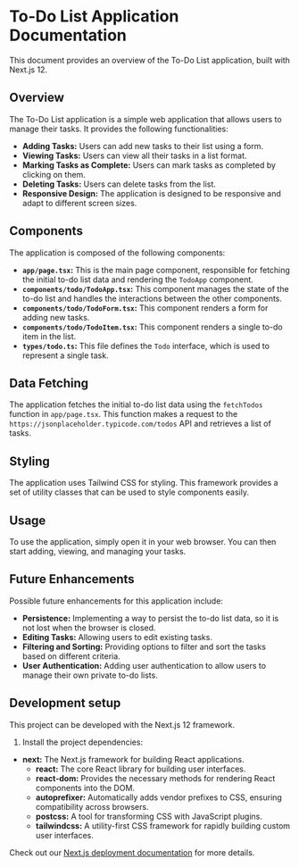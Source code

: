 # To-Do List Application Documentation

This document provides an overview of the To-Do List application, built with Next.js 12.

## Overview

The To-Do List application is a simple web application that allows users to manage their tasks. It provides the following functionalities:

- **Adding Tasks:** Users can add new tasks to their list using a form.
- **Viewing Tasks:** Users can view all their tasks in a list format.
- **Marking Tasks as Complete:** Users can mark tasks as completed by clicking on them.
- **Deleting Tasks:** Users can delete tasks from the list.
- **Responsive Design:** The application is designed to be responsive and adapt to different screen sizes.

## Components

The application is composed of the following components:

- **`app/page.tsx`:** This is the main page component, responsible for fetching the initial to-do list data and rendering the `TodoApp` component.
- **`components/todo/TodoApp.tsx`:** This component manages the state of the to-do list and handles the interactions between the other components.
- **`components/todo/TodoForm.tsx`:** This component renders a form for adding new tasks.
- **`components/todo/TodoItem.tsx`:** This component renders a single to-do item in the list.
- **`types/todo.ts`:** This file defines the `Todo` interface, which is used to represent a single task.

## Data Fetching

The application fetches the initial to-do list data using the `fetchTodos` function in `app/page.tsx`. This function makes a request to the `https://jsonplaceholder.typicode.com/todos` API and retrieves a list of tasks.

## Styling

The application uses Tailwind CSS for styling. This framework provides a set of utility classes that can be used to style components easily.

## Usage

To use the application, simply open it in your web browser. You can then start adding, viewing, and managing your tasks.

## Future Enhancements

Possible future enhancements for this application include:

- **Persistence:** Implementing a way to persist the to-do list data, so it is not lost when the browser is closed.
- **Editing Tasks:** Allowing users to edit existing tasks.
- **Filtering and Sorting:** Providing options to filter and sort the tasks based on different criteria.
- **User Authentication:** Adding user authentication to allow users to manage their own private to-do lists.

## Development setup

This project can be developed with the Next.js 12 framework. 

1. Install the project dependencies:

 - **next:** The Next.js framework for building React applications.
    - **react:** The core React library for building user interfaces.
    - **react-dom:** Provides the necessary methods for rendering React components into the DOM.
    - **autoprefixer:** Automatically adds vendor prefixes to CSS, ensuring compatibility across browsers.
    - **postcss:** A tool for transforming CSS with JavaScript plugins.
    - **tailwindcss:** A utility-first CSS framework for rapidly building custom user interfaces.


Check out our [Next.js deployment documentation](https://nextjs.org/docs/app/building-your-application/deploying) for more details.
   
